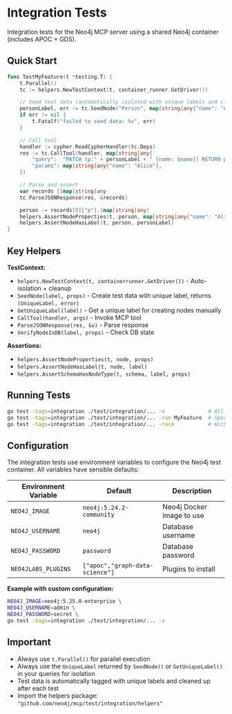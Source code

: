# Integration Tests

Integration tests for the Neo4j MCP server using a shared Neo4j container (includes APOC + GDS).

## Quick Start

```go
func TestMyFeature(t *testing.T) {
    t.Parallel()
    tc := helpers.NewTestContext(t, container_runner.GetDriver())

    // Seed test data (automatically isolated with unique labels and cleaned up)
    personLabel, err := tc.SeedNode("Person", map[string]any{"name": "Alice"})
    if err != nil {
        t.Fatalf("failed to seed data: %v", err)
    }

    // Call tool
    handler := cypher.ReadCypherHandler(tc.Deps)
    res := tc.CallTool(handler, map[string]any{
        "query":  "MATCH (p:" + personLabel + " {name: $name}) RETURN p",
        "params": map[string]any{"name": "Alice"},
    })

    // Parse and assert
    var records []map[string]any
    tc.ParseJSONResponse(res, &records)

    person := records[0]["p"].(map[string]any)
    helpers.AssertNodeProperties(t, person, map[string]any{"name": "Alice"})
    helpers.AssertNodeHasLabel(t, person, personLabel)
}
```

## Key Helpers

**TestContext:**

- `helpers.NewTestContext(t, containerrunner.GetDriver())` - Auto-isolation + cleanup
- `SeedNode(label, props)` - Create test data with unique label, returns `(UniqueLabel, error)`
- `GetUniqueLabel(label)` - Get a unique label for creating nodes manually
- `CallTool(handler, args)` - Invoke MCP tool
- `ParseJSONResponse(res, &v)` - Parse response
- `VerifyNodeInDB(label, props)` - Check DB state

**Assertions:**

- `helpers.AssertNodeProperties(t, node, props)`
- `helpers.AssertNodeHasLabel(t, node, label)`
- `helpers.AssertSchemaHasNodeType(t, schema, label, props)`

## Running Tests

```bash
go test -tags=integration ./test/integration/... -v              # All tests
go test -tags=integration ./test/integration/... -run MyFeature  # Specific test
go test -tags=integration ./test/integration/... -race           # With race detection
```

## Configuration

The integration tests use environment variables to configure the Neo4j test container. All variables have sensible defaults:

| Environment Variable | Default                         | Description               |
| -------------------- | ------------------------------- | ------------------------- |
| `NEO4J_IMAGE`        | `neo4j:5.24.2-community`        | Neo4j Docker image to use |
| `NEO4J_USERNAME`     | `neo4j`                         | Database username         |
| `NEO4J_PASSWORD`     | `password`                      | Database password         |
| `NEO4JLABS_PLUGINS`  | `["apoc","graph-data-science"]` | Plugins to install        |

**Example with custom configuration:**

```bash
NEO4J_IMAGE=neo4j:5.25.0-enterprise \
NEO4J_USERNAME=admin \
NEO4J_PASSWORD=secret \
go test -tags=integration ./test/integration/... -v
```

## Important

- Always use `t.Parallel()` for parallel execution
- Always use the `UniqueLabel` returned by `SeedNode()` or `GetUniqueLabel()` in your queries for isolation
- Test data is automatically tagged with unique labels and cleaned up after each test
- Import the helpers package: `"github.com/neo4j/mcp/test/integration/helpers"`
